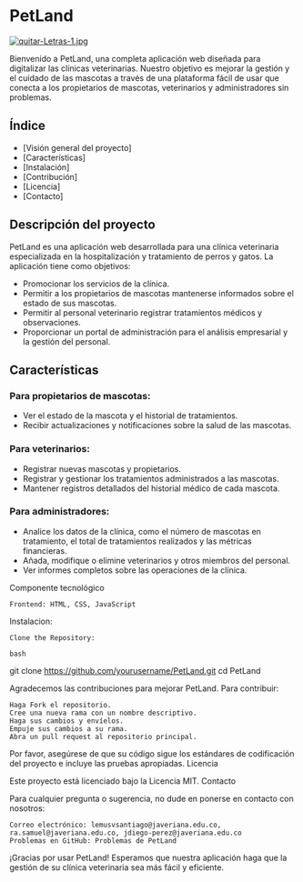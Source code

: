 # PetLand
[![quitar-Letras-1.jpg](https://i.postimg.cc/59XD5wMS/quitar-Letras-1.jpg)](https://postimg.cc/HjCSd8nr)

Bienvenido a PetLand, una completa aplicación web diseñada para digitalizar las clínicas veterinarias. Nuestro objetivo es mejorar la gestión y el cuidado de las mascotas a través de una plataforma fácil de usar que conecta a los propietarios de mascotas, veterinarios y administradores sin problemas.

## Índice
- [Visión general del proyecto]
- [Características]
- [Instalación]
- [Contribución]
- [Licencia]
- [Contacto]

## Descripción del proyecto

PetLand es una aplicación web desarrollada para una clínica veterinaria especializada en la hospitalización y tratamiento de perros y gatos. La aplicación tiene como objetivos:

- Promocionar los servicios de la clínica.
- Permitir a los propietarios de mascotas mantenerse informados sobre el estado de sus mascotas.
- Permitir al personal veterinario registrar tratamientos médicos y observaciones.
- Proporcionar un portal de administración para el análisis empresarial y la gestión del personal.

## Características

### Para propietarios de mascotas:
- Ver el estado de la mascota y el historial de tratamientos.
- Recibir actualizaciones y notificaciones sobre la salud de las mascotas.

### Para veterinarios:
- Registrar nuevas mascotas y propietarios.
- Registrar y gestionar los tratamientos administrados a las mascotas.
- Mantener registros detallados del historial médico de cada mascota.

### Para administradores:
- Analice los datos de la clínica, como el número de mascotas en tratamiento, el total de tratamientos realizados y las métricas financieras.
- Añada, modifique o elimine veterinarios y otros miembros del personal.
- Ver informes completos sobre las operaciones de la clínica.

Componente tecnológico

    Frontend: HTML, CSS, JavaScript
    
Instalacion:

    Clone the Repository:

    bash

git clone https://github.com/yourusername/PetLand.git
cd PetLand

Agradecemos las contribuciones para mejorar PetLand. Para contribuir:

    Haga Fork el repositorio.
    Cree una nueva rama con un nombre descriptivo.
    Haga sus cambios y envíelos.
    Empuje sus cambios a su rama.
    Abra un pull request al repositorio principal.

Por favor, asegúrese de que su código sigue los estándares de codificación del proyecto e incluye las pruebas apropiadas.
Licencia

Este proyecto está licenciado bajo la Licencia MIT.
Contacto

Para cualquier pregunta o sugerencia, no dude en ponerse en contacto con nosotros:

    Correo electrónico: lemusvsantiago@javeriana.edu.co, ra.samuel@javeriana.edu.co, jdiego-perez@javeriana.edu.co
    Problemas en GitHub: Problemas de PetLand

¡Gracias por usar PetLand! Esperamos que nuestra aplicación haga que la gestión de su clínica veterinaria sea más fácil y eficiente.


